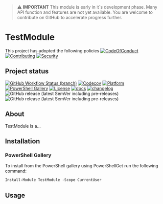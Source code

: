 > :warning: **IMPORTANT**
> This module is early in it´s development phase. Many API function and features are not yet available. You are welcome to contribute on GitHub to accelerate progress further.

# TestModule

This project has adopted the following policies [![CodeOfConduct](https://img.shields.io/badge/Code%20Of%20Conduct-gray)](https://github.com/hanpq/TestModule/blob/main/.github/CODE_OF_CONDUCT.md) [![Contributing](https://img.shields.io/badge/Contributing-gray)](https://github.com/hanpq/TestModule/blob/main/.github/CONTRIBUTING.md) [![Security](https://img.shields.io/badge/Security-gray)](https://github.com/hanpq/TestModule/blob/main/.github/SECURITY.md)

## Project status
[![GitHub Workflow Status (branch)](https://img.shields.io/github/workflow/status/hanpq/TestModule/Build?label=build&logo=github)](https://github.com/hanpq/TestModule/actions/workflows/build.yml) [![Codecov](https://img.shields.io/codecov/c/github/hanpq/TestModule?logo=codecov&token=qJqWlwMAiD)](https://codecov.io/gh/hanpq/TestModule) [![Platform](https://img.shields.io/powershellgallery/p/TestModule?logo=ReasonStudios)](https://img.shields.io/powershellgallery/p/TestModule) [![PowerShell Gallery](https://img.shields.io/powershellgallery/dt/TestModule?label=downloads)](https://www.powershellgallery.com/packages/TestModule) [![License](https://img.shields.io/github/license/hanpq/TestModule)](https://github.com/hanpq/TestModule/blob/main/LICENSE) [![docs](https://img.shields.io/badge/docs-getps.dev-blueviolet)](https://getps.dev/modules/TestModule/getstarted) [![changelog](https://img.shields.io/badge/changelog-getps.dev-blueviolet)](https://github.com/hanpq/TestModule/blob/main/CHANGELOG.md) ![GitHub release (latest SemVer including pre-releases)](https://img.shields.io/github/v/release/hanpq/TestModule?label=version&sort=semver) ![GitHub release (latest SemVer including pre-releases)](https://img.shields.io/github/v/release/hanpq/TestModule?include_prereleases&label=prerelease&sort=semver)

## About

TestModule is a...

## Installation

### PowerShell Gallery

To install from the PowerShell gallery using PowerShellGet run the following command:

```powershell
Install-Module TestModule -Scope CurrentUser
```

## Usage


